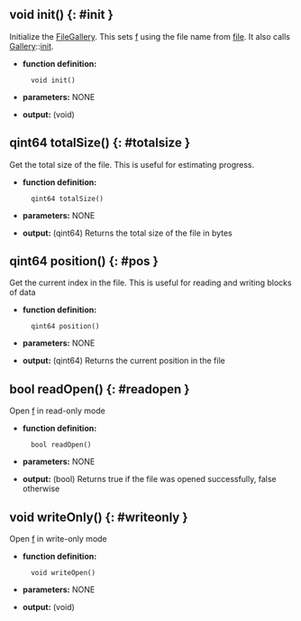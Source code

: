 ## void init() {: #init }

Initialize the [FileGallery](filegallery.md). This sets [f](members.md#f) using the file name from [file](../object/members.md#file). It also calls [Gallery](../gallery/gallery.md)::[init](../object/functions.md#init).

* **function definition:**

        void init()

* **parameters:** NONE
* **output:** (void)

## qint64 totalSize() {: #totalsize }

Get the total size of the file. This is useful for estimating progress.

* **function definition:**

        qint64 totalSize()

* **parameters:** NONE
* **output:** (qint64) Returns the total size of the file in bytes

## qint64 position() {: #pos }

Get the current index in the file. This is useful for reading and writing blocks of data

* **function definition:**

        qint64 position()

* **parameters:** NONE
* **output:** (qint64) Returns the current position in the file

## bool readOpen() {: #readopen }

Open [f](members.md#f) in read-only mode

* **function definition:**

        bool readOpen()

* **parameters:** NONE
* **output:** (bool) Returns true if the file was opened successfully, false otherwise

## void writeOnly() {: #writeonly }

Open [f](members.md#f) in write-only mode

* **function definition:**

        void writeOpen()

* **parameters:** NONE
* **output:** (void)
